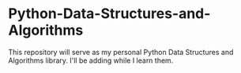 ﻿# Python-Data-Structures-and-Algorithms

This repository will serve as my personal Python Data Structures and Algorithms library.
I'll be adding while I learn them. 
